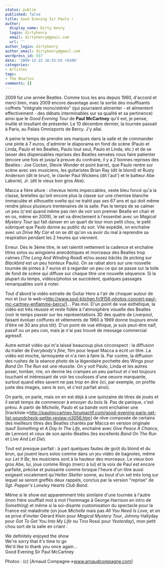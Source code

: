 ```yaml
---
status: publie
published: false
title: Good Evening Sir Paulo !
author:
  display_name: Dirty Henry
  login: dirtyhenry
  email: dirtyhenry@gmail.com
  url: ''
author_login: dirtyhenry
author_email: dirtyhenry@gmail.com
wordpress_id: 557
date: '2009-12-22 16:55:55 +0100'
categories:
- Artistes
tags:
- The Beatles
comments: []
---
```

2009 fut une année Beatles. Comme tous les ans depuis 1960, d'accord et merci bien, mais 2009 encore davantage avec la sortie des insuffisants coffrets "intégrale mono/stéréo" (qui pourraient alimenter - et alimentent effectivement - des débats interminables sur sa qualité et sa pertinence) ainsi que le *Good Evening Tour* de __Paul McCartney__ qu'il est, je pense, inutile et insultant de présenter. Le 10 décembre dernier, la tournée passait à Paris, au Palais Omnisports de Bercy. J'y allai.

A peine le temps de prendre ses marques dans la salle et de commander une pinte à 7 euros, d'admirer le diaporama en fond de scène (Paulo et Linda, Paulo et les Beatles, Paulo tout seul, Paulo et Linda, etc.) et de se lasser des dispensables reprises des Beatles sensées nous faire patienter (encore une fois et jusqu'à preuve du contraire, il y a 2 bonnes reprises des Beatles : Joe Cocker, Stevie Wonder et point barre), que Paulo rentre sur scène avec ses musiciens, les guitaristes Brian Ray (dit le blond) et Rusty Anderson (dit le brun), le clavier Paul Wickens (dit l'aut') et le batteur Abe Laboriel, Jr. (dit le vieux bon gros Abe).

Macca a fière allure : cheveux teints impeccables, veste bleu foncé qu'a la classe, bretelles qu'ont encore plus la classe sur une chemise blanche immaculée et silhouette svelte qui ne trahit pas ses 67 ans et qui doit même rendre jaloux plusieurs trentenaires de la salle. Pas le temps de se calmer un peu (c'est quand même pas rien de voir son premier Beatle en chair et en os, même en 2009), le set va directement à l'essentiel avec un *Magical Mystery Tour* qui fait danser en un quart de tour mon petit chou, le petit sobriquet que Paulo donne au public du soir. Vite expédié, on enchaîne avec un *Drive My Car* et on se dit qu'on va avoir du mal à reprendre sa respiration pendant les 2 heures qui viennent. 

<img344>

Erreur. Dès le 3ème titre, le set ralentit nettement la cadence et enchaîne titres solos ou wingsiens anecdotiques et morceaux des Beatles trop calmes (*The Long And Winding Road*) et/ou assez bâclés (le picking sur *Blackbird* est un peu honteux Paulo). On se rabat alors sur une nouvelle tournée de pintes à 7 euros et à regarder un peu ce qui se passe sur la toile de fond de scène qui diffuse sur chaque titre une nouvelle séquence. Si la plupart du temps, vidéos/photos se succèdent, quelques passages remarquables sont à noter.

Tout d'abord la vidéo extraite de Guitar Hero a l'air de choquer autour de moi et [sur le web->http://www.soul-kitchen.fr/9156-photos-concert-paul-mc-cartney-enflamme-bercy/]... Pas moi. D'un point de vue esthétique, la vidéo est très réussie et reste fidèle à l'atmosphère visuelle des Beatles (voir le temps passer sur les représentations 3D des quatre de Liverpool, faisant évoluer coiffures et vêtements de 1960 à 1969 donne toujours envie d'être né 30 ans plus tôt). D'un point de vue éthique, je suis peut-être naïf, passif ou un peu con, mais je n'ai pas trouvé de message commercial agressif.

Autre extrait vidéo qui m'a laissé beaucoup plus circonspect : la diffusion du trailer de *Everybody's fine*, film pour lequel Macca a écrit un titre. La vidéo est moche, larmoyante et n'a rien à faire là. Par contre, la diffusion des rushes de la séance photo de la légendaire pochette des Wings pour *Band On The Run* est une réussite. On y voit Paulo, Linda et les autres poser, tomber, rire, on devine les crampes un peu partout et c'est toujours touchant et intéressant de voir les coulisses d'une oeuvre marquante, surtout quand elles savent ne pas trop en dire (ici, par exemple, on profite juste des images, sans le son, et c'est parfait ainsi).

<img345>

On parle, on parle, mais on en est déjà à une quinzaine de titres de joués et il serait temps de commencer à envoyer du bois là. Pas de panique, c'est prévu. A partir de *Michelle*, Paulo et sa bande vont enchaîner une [trackliste->http://paulmccartney.forumactif.com/good-evening-paris-set-list-soundcheck-petite-review-n3056.htm] de rêve composée de certains des meilleurs titres des Beatles chantés par Macca en version originale (sauf *Something* et *A Day In The Life*, enchaîné avec *Give Peace A Chance*, de Lennon) et ceux de son après-Beatles (les excellents *Band On The Run* et *Live And Let Die*).

Tout est presque parfait : à part quelques fautes de goût du blond et du brun, qui jouent leurs solos comme dans un jeu vidéo de bagnoles, même sur *Let It Be*, les musiciens sont à la hauteur des morceaux. Le vieux bon gros Abe, lui, joue comme Ringo (merci à lui) et la voix de Paul est encore parfaite, précise et puissante comme lorsque l'heure d'un titre aussi exigeant vocalement qu'*Helter Skelter* sonne, au bout d'un set très long sur lequel se seront greffés deux rappels, conclus par la version "reprise" de *Sgt. Pepper's Loneley Hearts Club Band*.

Même si le show est apparemment très similaire d'une tournée à l'autre (mon frère soufflait mot à mot l'hommage à George Harrison en intro de *Something*) et même si la soi-disante customisation du spectacle pour la France est maladroite (on joue *Michelle* mais pas *All You Need Is Love*, et on se prive d'inviter Gérard Klein pour *Magical Mystery Tour*, Johnny Hallyday pour *Got To Get You Into My Life* ou Tino Rossi pour *Yesterday*), mon petit chou sort de la salle en criant :

<quote> 
  We definitely enjoyed the show<br />
  We're sorry that it's time to go<br />
  We'd like to thank you once again...<br />
  Good Evening Sir Paul McCartney
</quote>

Photos : (c) [Arnaud Compagne->www.arnaudcompagne.com]
